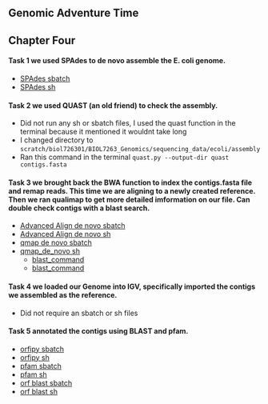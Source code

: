## Genomic Adventure Time
## Chapter Four
#### Task 1 we used SPAdes to de novo assemble the E. coli genome.
- [SPAdes sbatch](full_spades.sbatch)
- [SPAdes sh](full_spades.sh)

#### Task 2 we used QUAST (an old friend) to check the assembly.
- Did not run any sh or sbatch files, I used the quast function in the terminal because it mentioned it wouldnt take long
- I changed directory to  `scratch/biol726301/BIOL7263_Genomics/sequencing_data/ecoli/assembly`
- Ran this command in the terminal `quast.py --output-dir quast contigs.fasta`


#### Task 3 we brought back the BWA function to index the contigs.fasta file and remap reads. This time we are aligning to a newly created reference. Then we ran qualimap to get more detailed imformation on our file. Can double check contigs with a blast search.
- [Advanced Align de novo sbatch](align_de_novo.sbatch)
- [Advanced Align de novo sh](align_de_novo.sh)
- [qmap de novo sbatch](qmap_de_novo.sbatch)
- [qmap_de_novo sh](qmap_de_novo.sh)
   - [blast_command](blastn.sbatch)
   - [blast_command](blastn.sh)

#### Task 4 we loaded our Genome into IGV, specifically imported the contigs we assembled as the reference.
- Did not require an sbatch or sh files

#### Task 5 annotated the contigs using BLAST and pfam.
- [orfipy sbatch](orfipy.sbatch)
- [orfipy sh](orfipy.sh)
- [pfam sbatch](pfam.sbatch)
- [pfam sh](pfam.sh)
- [orf blast sbatch](orf_blast.sbatch)
- [orf blast sh](orf_blast.sh)
